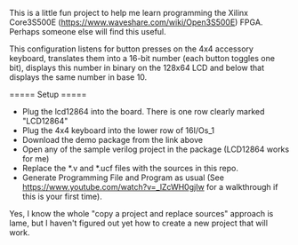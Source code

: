 This is a little fun project to help me learn programming the Xilinx Core3S500E
(https://www.waveshare.com/wiki/Open3S500E) FPGA. Perhaps someone else will find
this useful.

This configuration listens for button presses on the 4x4 accessory keyboard,
translates them into a 16-bit number (each button toggles one bit), displays
this number in binary on the 128x64 LCD and below that displays the same number
in base 10.

===== Setup =====

* Plug the lcd12864 into the board. There is one row clearly marked "LCD12864"
* Plug the 4x4 keyboard into the lower row of 16I/Os\_1
* Download the demo package from the link above
* Open any of the sample verilog project in the package (LCD12864 works for me)
* Replace the \*.v and \*.ucf files with the sources in this repo.
* Generate Programming File and Program as usual (See https://www.youtube.com/watch?v=_lZcWH0gjIw for a walkthrough if this is your first time).

Yes, I know the whole "copy a project and replace sources" approach is lame, but
I haven't figured out yet how to create a new project that will work.
